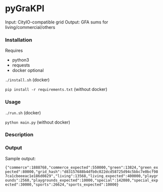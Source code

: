 # pyGraKPI

Input: CityIO-compatible grid
Output: GFA sums for living/commercial/others

### Installation

Requires
* python3
* requests
* docker optional

```./install.sh``` (docker)

```pip install -r requirements.txt``` (without docker)

### Usage

```./run.sh``` (docker)

```python main.py``` (without docker)


### Description


### Output

Sample output:

```{"commerce":1888768,"commerce_expected":550000,"green":13824,"green_expected":80000,"grid_hash":"d83157688b4dfb0c022dcd58725d94c5bbc7e0bcf987ca1cbeeeac1e186d0829","living":13568,"living_expected":400000,"playgrounds":2560,"playgrounds_expected":10000,"special":142080,"special_expected":30000,"sports":26624,"sports_expected":10000}```